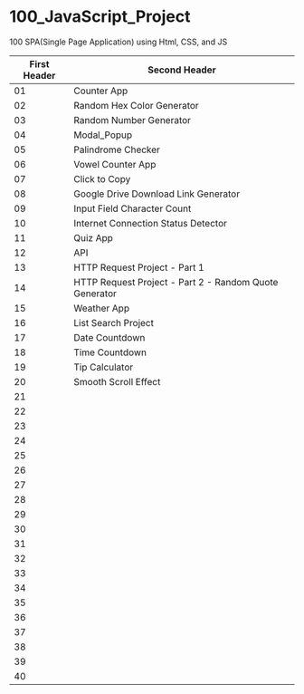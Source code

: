 # 100_JavaScript_Project
100 SPA(Single Page Application) using Html, CSS, and JS

| First Header  | Second Header |
| ------------- | ------------- |
| 01  | Counter App |
| 02  | Random Hex Color Generator  |
| 03  | Random Number Generator |
| 04  | Modal_Popup |
| 05  | Palindrome Checker |
| 06  | Vowel Counter App |
| 07  | Click to Copy |
| 08  | Google Drive Download Link Generator |
| 09  | Input Field Character Count |
| 10  | Internet Connection Status Detector |
| 11  | Quiz App |
| 12  | API |
| 13  |  HTTP Request Project - Part 1 |
| 14  | HTTP Request Project - Part 2 - Random Quote Generator |
| 15  | Weather App |
| 16  | List Search Project |
| 17  | Date Countdown |
| 18  | Time Countdown |
| 19  | Tip Calculator |
| 20  | Smooth Scroll Effect |
| 21  |  |
| 22  |  |
| 23  |  |
| 24  |  |
| 25  |  |
| 26  |  |
| 27  |  |
| 28  |  |
| 29  |  |
| 30  |  |
| 31  |  |
| 32  |  |
| 33  |  |
| 34  |  |
| 35  |  |
| 36  |  |
| 37  |  |
| 38  |  |
| 39  |  |
| 40  |  |
